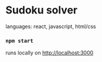 # Sudoku solver

languages: react, javascript, html/css

### `npm start`
runs locally on [http://localhost:3000](http://localhost:3000)
